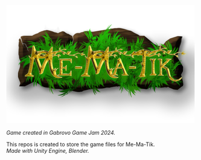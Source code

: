 ![MeMaTikLogo](https://github.com/BobiG04/Me-Ma-Tik/blob/main/Make%20me%20laugh/Assets/Textures/Me-Ma-TikLogo.png)

*Game created in Gabrovo Game Jam 2024.*

This repos is created to store the game files for Me-Ma-Tik.
<br>
*Made with Unity Engine, Blender.*
